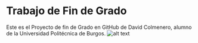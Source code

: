 # Trabajo de Fin de Grado

Este es el Proyecto de fin de Grado en GitHub de David Colmenero, alumno de la Universidad Politécnica de Burgos. ![alt text](https://www.raspberrypi.org/app/uploads/2017/06/Powered-by-Raspberry-Pi-Logo_Outline-Colour-Screen-500x153.png)
